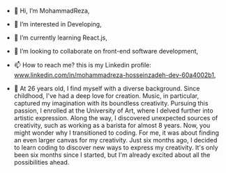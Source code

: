 - 👋 Hi, I’m MohammadReza,
- 👀 I’m interested in Developing,
- 🌱 I’m currently learning React.js,
- 💞️ I’m looking to collaborate on front-end software development,
- 📫 How to reach me? this is my Linkedin profile: www.linkedin.com/in/mohammadreza-hosseinzadeh-dev-60a4002b1,

- 👀 At 26 years old, I find myself with a diverse background. Since childhood, I've had a deep love for creation.
  Music, in particular, captured my imagination with its boundless creativity. Pursuing this passion, I enrolled at
  the University of Art, where I delved further into artistic expression. Along the way, I discovered unexpected
  sources of creativity, such as working as a barista for almost 8 years. Now, you might wonder why I transitioned
  to coding. For me, it was about finding an even larger canvas for my creativity. Just six months ago, I decided to
  learn coding to discover new ways to express my creativity. It's only been six months since I started,
  but I'm already excited about all the possibilities ahead.



<!---
Mohammadrhz97/Mohammadrhz97 is a ✨ special ✨ repository because its `README.md` (this file) appears on your GitHub profile.
You can click the Preview link to take a look at your changes.
--->
